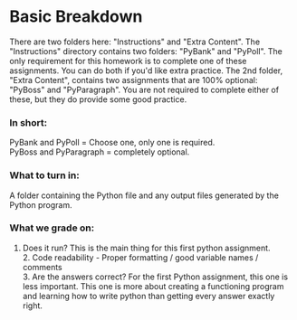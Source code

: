 # Basic Breakdown

There are two folders here: "Instructions" and "Extra Content". The "Instructions" directory contains two folders: "PyBank" and "PyPoll". The only requirement for this homework is to complete one of these assignments. You can do both if you'd like extra practice. The 2nd folder, "Extra Content", contains two assignments that are 100% optional: "PyBoss" and "PyParagraph". You are not required to complete either of these, but they do provide some good practice.

### In short:
PyBank and PyPoll = Choose one, only one is required.  
PyBoss and PyParagraph = completely optional.

### What to turn in: 
A folder containing the Python file and any output files generated by the Python program.

### What we grade on:
1. Does it run? This is the main thing for this first python assignment. <br>2. Code readability - Proper formatting / good variable names / comments <br>3. Are the answers correct? For the first Python assignment, this one is less important. This one is more about creating a functioning program and learning how to write python than getting every answer exactly right.


